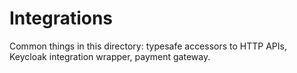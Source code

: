 # Integrations

Common things in this directory: typesafe accessors to HTTP APIs, Keycloak integration wrapper, payment gateway.

